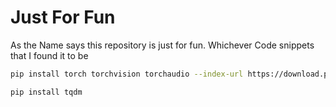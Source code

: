# Just For Fun
 
As the Name says this repository is just for fun.
Whichever Code snippets that I found it to be 

```bash
pip install torch torchvision torchaudio --index-url https://download.pytorch.org/whl/cu118
```

```bash
pip install tqdm
```